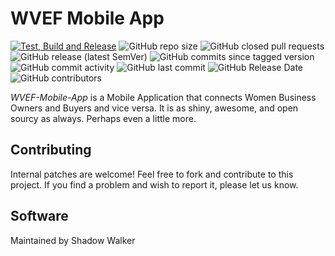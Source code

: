 WVEF Mobile App
=======
[![Test, Build and Release](https://github.com/buluma/WVEF-Mobile-App/actions/workflows/main.yml/badge.svg)](https://github.com/buluma/WVEF-Mobile-App/actions/workflows/main.yml) ![GitHub repo size](https://img.shields.io/github/repo-size/buluma/WVEF-Mobile-App) ![GitHub closed pull requests](https://img.shields.io/github/issues-pr-closed-raw/buluma/WVEF-Mobile-App) ![GitHub release (latest SemVer)](https://img.shields.io/github/v/release/buluma/WVEF-Mobile-App) ![GitHub commits since tagged version](https://img.shields.io/github/commits-since/buluma/WVEF-Mobile-App/v2.4.4/master) ![GitHub commit activity](https://img.shields.io/github/commit-activity/m/buluma/WVEF-Mobile-App) ![GitHub last commit](https://img.shields.io/github/last-commit/buluma/WVEF-Mobile-App) ![GitHub Release Date](https://img.shields.io/github/release-date/buluma/WVEF-Mobile-App) ![GitHub contributors](https://img.shields.io/github/contributors/buluma/WVEF-Mobile-App)

*WVEF-Mobile-App* is a Mobile Application that connects Women Business Owners and Buyers and vice versa. It is as shiny, awesome, and open sourcy as always. Perhaps even a little more.

Contributing
------------

Internal patches are welcome! Feel free to fork and contribute to this project. If you find a problem and wish to report it, please let us know.

[ShadowNet]: buluma.co.ke

Software
-------

Maintained by Shadow Walker


